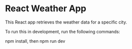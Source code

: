 # React Weather App
This React app retrieves the weather data for a specific city.

To run this in development, run the following commands:

npm install, then
npm run dev
